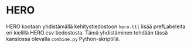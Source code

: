 HERO
====

HERO kootaan yhdistämällä kehitystiedostoon `hero.ttl` lisää prefLabeleita eri kielillä HERO.csv tiedostosta. Tämä yhdistäminen tehdään tässä kansiossa olevalla `combine.py` Python-skriptillä.
